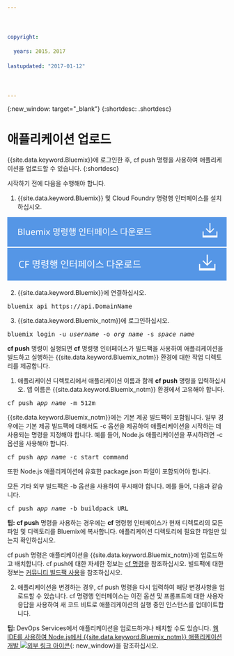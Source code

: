 ```yaml
---



copyright:

  years: 2015，2017

lastupdated: "2017-01-12"



---
```


{:new_window: target="_blank"}
{:shortdesc: .shortdesc}

# 애플리케이션 업로드

{{site.data.keyword.Bluemix}}에 로그인한 후, cf push 명령을 사용하여 애플리케이션을 업로드할 수 있습니다.
{:shortdesc}

시작하기 전에 다음을 수행해야 합니다.
  1. {{site.data.keyword.Bluemix}} 및 Cloud Foundry 명령행 인터페이스를 설치하십시오.

  <a class="xref" href="http://clis.ng.bluemix.net/ui/home.html" target="_blank" title="(새 탭 또는 창에서 열림)"><img class="image" src="images/btn_bx_commandline.svg" alt=" {{site.data.keyword.Bluemix}} 명령행 인터페이스 다운로드" /> </a>  <a class="xref" href="https://github.com/cloudfoundry/cli/releases" target="_blank" title="(새 탭 또는 창에서 열림)"><img class="image" src="images/btn_cf_commandline.svg" alt="Cloud Foundry 명령행 인터페이스 다운로드" /> </a> 

  2. {{site.data.keyword.Bluemix}}에 연결하십시오.

  <pre class="pre">bluemix api https://api.<span class="keyword" data-hd-keyref="DomainName">DomainName</span></pre>

  3. {{site.data.keyword.Bluemix_notm}}에 로그인하십시오.

  <pre class="pre">bluemix login -u <var class="keyword varname" data-hd-keyref="user_ID">username</var> -o <var class="keyword varname" data-hd-keyref="org_name">org_name</var> -s <var class="keyword varname" data-hd-keyref="space_name">space_name</var></pre>

**cf push** 명령이 실행되면 **cf** 명령행 인터페이스가 빌드팩을 사용하여 애플리케이션을 빌드하고 실행하는 {{site.data.keyword.Bluemix_notm}} 환경에 대한 작업 디렉토리를 제공합니다. 

  1. 애플리케이션 디렉토리에서 애플리케이션 이름과 함께 **cf push** 명령을 입력하십시오. 앱 이름은 {{site.data.keyword.Bluemix_notm}} 환경에서 고유해야 합니다. 

  <pre class="pre">cf push <var class="keyword varname" data-hd-keyref="app_name">app_name</var> -m 512m</pre>

  {{site.data.keyword.Bluemix_notm}}에는 기본 제공 빌드팩이 포함됩니다. 일부 경우에는 기본 제공 빌드팩에 대해서도 -c 옵션을 제공하여 애플리케이션을 시작하는 데 사용되는 명령을 지정해야 합니다. 예를 들어, Node.js 애플리케이션을 푸시하려면 -c 옵션을 사용해야 합니다.

  <pre class="pre">cf push <var class="keyword varname" data-hd-keyref="app_name">app_name</var> -c start_command</pre>

  또한 Node.js 애플리케이션에 유효한 package.json 파일이 포함되어야 합니다.

  모든 기타 외부 빌드팩은 -b 옵션을 사용하여 푸시해야 합니다. 예를 들어, 다음과 같습니다. 

  <pre class="pre">cf push <var class="keyword varname" data-hd-keyref="app_name">app_name</var> -b buildpack_URL</pre>

  **팁:** **cf push** 명령을 사용하는 경우에는 **cf** 명령행 인터페이스가 현재 디렉토리의 모든 파일 및 디렉토리를 Bluemix에 복사합니다. 애플리케이션 디렉토리에 필요한 파일만 있는지 확인하십시오.

  cf push 명령은 애플리케이션을 {{site.data.keyword.Bluemix_notm}}에 업로드하고 배치합니다. cf push에 대한 자세한 정보는 [cf 명령](/docs/cli/reference/cfcommands/index.html)을 참조하십시오. 빌드팩에 대한 정보는 [커뮤니티 빌드팩 사용](/docs/cfapps/byob.html)을 참조하십시오.

  2. 애플리케이션을 변경하는 경우, cf push 명령을 다시 입력하여 해당 변경사항을 업로드할 수 있습니다. cf 명령행 인터페이스는 이전 옵션 및 프롬프트에 대한 사용자 응답을 사용하여 새 코드 비트로 애플리케이션의 실행 중인 인스턴스를 업데이트합니다. 

**팁:** DevOps Services에서 애플리케이션을 업로드하거나 배치할 수도 있습니다. [웹 IDE를 사용하여 Node.js에서 {{site.data.keyword.Bluemix_notm}} 애플리케이션 개발 ![외부 링크 아이콘](../icons/launch-glyph.svg)](https://hub.jazz.net/tutorials/devopsweb/){: new_window}을 참조하십시오. 
